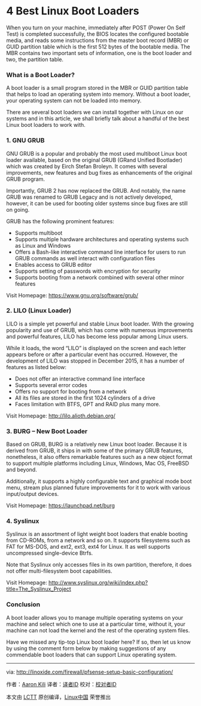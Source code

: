 4 Best Linux Boot Loaders
====

When you turn on your machine, immediately after POST (Power On Self Test) is completed successfully, the BIOS locates the configured bootable media, and reads some instructions from the master boot record (MBR) or GUID partition table which is the first 512 bytes of the bootable media. The MBR contains two important sets of information, one is the boot loader and two, the partition table.

### What is a Boot Loader?

A boot loader is a small program stored in the MBR or GUID partition table that helps to load an operating system into memory. Without a boot loader, your operating system can not be loaded into memory.

There are several boot loaders we can install together with Linux on our systems and in this article, we shall briefly talk about a handful of the best Linux boot loaders to work with.

### 1. GNU GRUB

GNU GRUB is a popular and probably the most used multiboot Linux boot loader available, based on the original GRUB (GRand Unified Bootlader) which was created by Eirch Stefan Broleyn. It comes with several improvements, new features and bug fixes as enhancements of the original GRUB program.

Importantly, GRUB 2 has now replaced the GRUB. And notably, the name GRUB was renamed to GRUB Legacy and is not actively developed, however, it can be used for booting older systems since bug fixes are still on going.

GRUB has the following prominent features:

- Supports multiboot
- Supports multiple hardware architectures and operating systems such as Linux and Windows
- Offers a Bash-like interactive command line interface for users to run GRUB commands as well interact with configuration files
- Enables access to GRUB editor
- Supports setting of passwords with encryption for security
- Supports booting from a network combined with several other minor features

Visit Homepage: <https://www.gnu.org/software/grub/>

### 2. LILO (Linux Loader)

LILO is a simple yet powerful and stable Linux boot loader. With the growing popularity and use of GRUB, which has come with numerous improvements and powerful features, LILO has become less popular among Linux users.

While it loads, the word “LILO” is displayed on the screen and each letter appears before or after a particular event has occurred. However, the development of LILO was stopped in December 2015, it has a number of features as listed below:

- Does not offer an interactive command line interface
- Supports several error codes
- Offers no support for booting from a network
- All its files are stored in the first 1024 cylinders of a drive
- Faces limitation with BTFS, GPT and RAID plus many more.

Visit Homepage: <http://lilo.alioth.debian.org/>

### 3. BURG – New Boot Loader

Based on GRUB, BURG is a relatively new Linux boot loader. Because it is derived from GRUB, it ships in with some of the primary GRUB features, nonetheless, it also offers remarkable features such as a new object format to support multiple platforms including Linux, Windows, Mac OS, FreeBSD and beyond.

Additionally, it supports a highly configurable text and graphical mode boot menu, stream plus planned future improvements for it to work with various input/output devices.

Visit Homepage: <https://launchpad.net/burg>

### 4. Syslinux

Syslinux is an assortment of light weight boot loaders that enable booting from CD-ROMs, from a network and so on. It supports filesystems such as FAT for MS-DOS, and ext2, ext3, ext4 for Linux. It as well supports uncompressed single-device Btrfs.

Note that Syslinux only accesses files in its own partition, therefore, it does not offer multi-filesystem boot capabilities.

Visit Homepage: <http://www.syslinux.org/wiki/index.php?title=The_Syslinux_Project>

### Conclusion

A boot loader allows you to manage multiple operating systems on your machine and select which one to use at a particular time, without it, your machine can not load the kernel and the rest of the operating system files.

Have we missed any tip-top Linux boot loader here? If so, then let us know by using the comment form below by making suggestions of any commendable boot loaders that can support Linux operating system.


--------------------------------------------------------------------------------

via: http://linoxide.com/firewall/pfsense-setup-basic-configuration/

作者：[Aaron Kili][a]
译者：[译者ID](https://github.com/译者ID)
校对：[校对者ID](https://github.com/校对者ID)

本文由 [LCTT](https://github.com/LCTT/TranslateProject) 原创编译，[Linux中国](https://linux.cn/) 荣誉推出

[a]: http://www.tecmint.com/best-linux-boot-loaders/
